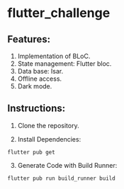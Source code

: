 # flutter_challenge

## Features:
1. Implementation of BLoC.
2. State management: Flutter bloc.
3. Data base: Isar.
4. Offline access.
5. Dark mode.

## Instructions:
1. Clone the repository.

2. Install Dependencies:
```
flutter pub get
```
3. Generate Code with Build Runner:
```
flutter pub run build_runner build
```
